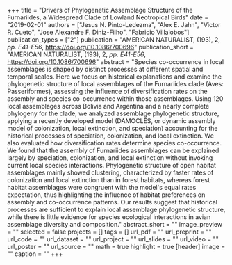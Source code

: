 +++
title = "Drivers of Phylogenetic Assemblage Structure of the Furnariides, a Widespread Clade of Lowland Neotropical Birds"
date = "2019-02-01"
authors = ["Jesus N. Pinto-Ledezma", "Alex E. Jahn", "Victor R. Cueto", "Jose Alexandre F. Diniz-Filho", "Fabricio Villalobos"]
publication_types = ["2"]
publication = "AMERICAN NATURALIST, (193), 2, _pp. E41-E56_, https://doi.org/10.1086/700696"
publication_short = "AMERICAN NATURALIST, (193), 2, _pp. E41-E56_, https://doi.org/10.1086/700696"
abstract = "Species co-occurrence in local assemblages is shaped by distinct processes at different spatial and temporal scales. Here we focus on historical explanations and examine the phylogenetic structure of local assemblages of the Furnariides clade (Aves: Passeriformes), assessing the influence of diversification rates on the assembly and species co-occurrence within those assemblages. Using 120 local assemblages across Bolivia and Argentina and a nearly complete phylogeny for the clade, we analyzed assemblage phylogenetic structure, applying a recently developed model (DAMOCLES, or dynamic assembly model of colonization, local extinction, and speciation) accounting for the historical processes of speciation, colonization, and local extinction. We also evaluated how diversification rates determine species co-occurrence. We found that the assembly of Furnariides assemblages can be explained largely by speciation, colonization, and local extinction without invoking current local species interactions. Phylogenetic structure of open habitat assemblages mainly showed clustering, characterized by faster rates of colonization and local extinction than in forest habitats, whereas forest habitat assemblages were congruent with the model's equal rates expectation, thus highlighting the influence of habitat preferences on assembly and co-occurrence patterns. Our results suggest that historical processes are sufficient to explain local assemblage phylogenetic structure, while there is little evidence for species ecological interactions in avian assemblage diversity and composition."
abstract_short = ""
image_preview = ""
selected = false
projects = []
tags = []
url_pdf = ""
url_preprint = ""
url_code = ""
url_dataset = ""
url_project = ""
url_slides = ""
url_video = ""
url_poster = ""
url_source = ""
math = true
highlight = true
[header]
image = ""
caption = ""
+++
